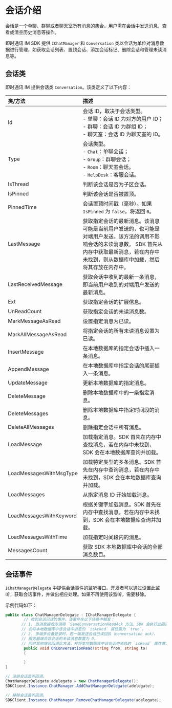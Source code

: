 # 会话介绍

<Toc />

会话是一个单聊、群聊或者聊天室所有消息的集合。用户需在会话中发送消息、查看或清空历史消息等操作。

即时通讯 IM SDK 提供 `IChatManager` 和 `Conversation` 类以会话为单位对消息数据进行管理，如获取会话列表、置顶会话、添加会话标记、删除会话和管理未读消息等。

## 会话类

即时通讯 IM 提供会话类 `Conversation`。该类定义了以下内容：

| 类/方法  | 描述         |
| :--------- | :------- | 
| Id   | 会话 ID，取决于会话类型。<br/> - 单聊：会话 ID 为对方的用户 ID；<br/> - 群聊：会话 ID 为群组 ID；<br/> - 聊天室：会话 ID 为聊天室的 ID。  |
| Type    | 会话类型。<br/> - `Chat`：单聊会话；<br/> - `Group`：群聊会话；<br/> - `Room`：聊天室会话。 <br/> - `HelpDesk`：客服会话。         |
| IsThread   | 判断该会话是否为子区会话。         |
| IsPinned | 判断该会话是否被置顶。         |
| PinnedTime   | 会话置顶时间戳（毫秒）。如果 `IsPinned` 为 `false`，将返回 `0`。         |
| LastMessage  | 获取指定会话的最新消息。该消息可能是当前用户发送的，也可能是对端用户发送。该方法的调用不影响会话的未读消息数。 SDK 首先从内存中获取最新消息，若在内存中未找到，则从数据库中加载，然后将其存放在内存中。 |
| LastReceivedMessage   | 获取会话中收到的最新一条消息，即当前用户收到的对端用户发送的最新消息。 |
| Ext       | 获取指定会话的扩展信息。         |
| UnReadCount       | 获取指定会话的未读消息数。         |
| MarkMessageAsRead  | 设置指定消息为已读。         |
| MarkAllMessageAsRead  | 将指定会话的所有未读消息设置为已读。        |
| InsertMessage        | 在本地数据库的指定会话中插入一条消息。         |
| AppendMessage        | 在本地数据库中指定会话的尾部插入一条消息。         |
| UpdateMessage        | 更新本地数据库的指定消息。         |
| DeleteMessage        | 删除本地数据库中的一条指定消息。         |
| DeleteMessages       | 删除本地数据库中指定时间段的消息。         |
| DeleteAllMessages    | 删除指定会话中所有消息。         |
| LoadMessage          | 加载指定消息。SDK 首先在内存中查找消息，若在内存中未找到，SDK 会在本地数据库查询并加载。         |
| LoadMessagesWithMsgType        | 加载特定类型的多条消息。SDK 首先在内存中查询消息，若在内存中未找到，SDK 会在本地数据库查询并加载。         |
| LoadMessages         |  从指定消息 ID 开始加载消息。        |
| LoadMessagesWithKeyword        | 根据关键字加载消息。SDK 首先在内存中查找消息，若在内存中未找到，SDK 会在本地数据库查询并加载。         |
| LoadMessagesWithTime        | 加载指定时间段内的消息。         |
| MessagesCount       | 获取 SDK 本地数据库中会话的全部消息数目。         |


## 会话事件

`IChatManagerDelegate` 中提供会话事件的监听接口。开发者可以通过设置此监听，获取会话事件，并做出相应处理。如果不再使用该监听，需要移除。

示例代码如下：

```csharp
public class ChatManagerDelegate : IChatManagerDelegate {
        // 收到会话已读的事件。该事件在以下场景中触发：
       // 1. 当消息接收方调用 `SendConversationReadAck 方法，SDK 会执行此回调，
       // 会将本地数据库中该会话中消息的 `isAcked` 属性置为 `true`。
       // 2. 多端多设备登录时，若一端发送会话已读回执（conversation ack），
       // 服务器端会将会话的未读消息数置为 0，
       // 同时其他端会回调此方法，并将本地数据库中该会话中消息的 `isRead` 属性置为 `true`。
        public void OnConversationRead(string from, string to)
        {

        }
}

// 注册会话监听回调。
ChatManagerDelegate adelegate = new ChatManagerDelegate();
SDKClient.Instance.ChatManager.AddChatManagerDelegate(adelegate);

// 移除会话监听回调。
SDKClient.Instance.ChatManager.RemoveChatManagerDelegate(adelegate);

```






